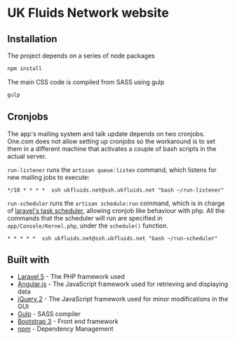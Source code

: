 # UK Fluids Network website

## Installation
The project depends on a series of node packages
```sh
npm install
```

The main CSS code is compiled from SASS using gulp
```sh
gulp
```
## Cronjobs
The app's mailing system and talk update depends on two cronjobs. One.com does not allow setting up cronjobs so the workaround is to set them in a different machine that activates a couple of bash scripts in the actual server.

`run-listener` runs the `artisan queue:listen` command, which listens for new mailing jobs to execute:
```
*/10 * * * *  ssh ukfluids.net@ssh.ukfluids.net "bash ~/run-listener"
```
`run-scheduler` runs the `artisan schedule:run` command, which is in charge of [laravel's task scheduler](https://laravel.com/docs/5.4/scheduling), allowing cronjob like behaviour with php. All the commands that the scheduler will run are specified in `app/Console/Kernel.php`, under the `schedule()` function.
```
* * * * *  ssh ukfluids.net@ssh.ukfluids.net "bash ~/run-scheduler"
```

## Built with
* [Laravel 5](http://laravel.com/docs) - The PHP framework used
* [Angular.js](https://angularjs.org/) - The JavaScript framework used for retrieving and displaying data
* [jQuery 2](https://api.jquery.com/) - The JavaScript framework used for minor modifications in the GUI
* [Gulp](https://github.com/gulpjs/gulp/blob/master/docs/API.md) - SASS compiler
* [Bootstrap 3](http://getbootstrap.com/components/) - Front end framework
* [npm](https://docs.npmjs.com/) - Dependency Management

